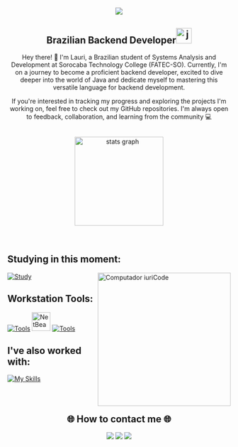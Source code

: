 <!-- welcome -->
<h1 align="center">
   <img src="https://readme-typing-svg.demolab.com?font=Creepster&size=60&duration=1000&pause=1000&color=637EC7&center=true&vCenter=true&width=800&lines=Hey!;This+is+my+GitHub+account!" />
</h1>

<!-- introduction -->
<div>
  <h2 align="center";>Brazilian Backend Developer<img width=35 src="https://cdn.jsdelivr.net/gh/devicons/devicon/icons/java/java-original.svg" alt="java logo"/> </h2> 
  <p style="text-align: center;">Hey there! 👋 I'm Lauri, a Brazilian student of Systems Analysis and Development at Sorocaba Technology College (FATEC-SO). Currently, I'm on a journey to become a proficient backend developer, excited to 
  dive deeper into the world of Java and dedicate myself to mastering this versatile language for backend development.</p>
  <p style="text-align: center;">If you're interested in tracking my progress and exploring the projects I'm working on, feel free to check out my GitHub repositories. I'm always open to feedback, collaboration, and learning from the 
  community 💻</p>
</div><br>


<!-- total commits -->
<div align="center">
  <img src="https://github-readme-stats.vercel.app/api?username=lauriesb&hide_title=false&hide_rank=false&show_icons=true&include_all_commits=true&count_private=true&disable_animations=false&theme=discord_old_blurple&locale=en&hide_border=false&rank_icon=github" height="200" alt="stats graph"  />
  <!-- <img src="https://github-readme-stats.vercel.app/api/top-langs?username=lauriesb&locale=en&hide_title=false&layout=compact&card_width=320&langs_count=5&theme=tokyonight&hide_border=false" height="200" alt="languages graph"  /> -->
</div><br><br>

<!-- p.languages -->
<!--
#### Main Stack:
[![My Skills](https://skillicons.dev/icons?i=java)](https://skillicons.dev)
-->
  
<h2>Studying in this moment: </h2> 

[![Study](https://skillicons.dev/icons?i=java)](https://skillicons.dev) <img src="https://raw.githubusercontent.com/MicaelliMedeiros/micaellimedeiros/master/image/computer-illustration.png" min-width="300px" max-width="300px" width="300px" align="right" alt="Computador iuriCode">

<h2>Workstation Tools: </h2> 

[![Tools](https://skillicons.dev/icons?i=linux,vscode)](https://skillicons.dev)
<img src="https://netbeans.apache.org/images/apache-netbeans.svg" alt="NetBeans Logo" width="42" height="auto">
[![Tools](https://skillicons.dev/icons?i=git,github)](https://skillicons.dev)

<h2>I've also worked with: </h2> 

[![My Skills](https://skillicons.dev/icons?i=c,cs)](https://skillicons.dev)
###
<br>
<!-- contact into -->
<h2 align="center">🌐 How to contact me 🌐</h2>
<div align="center">
  <a href="https://www.linkedin.com/in/laurisantinelli/" target="_blank"><img src="https://img.shields.io/badge/-LinkedIn-%230077B5?style=for-the-badge&logo=linkedin&logoColor=white"  target="_blank"></a>
  <a href = "mailto:ich.lauri@gmail.com"><img src="https://img.shields.io/badge/-Gmail-%23333?style=for-the-badge&logo=gmail&logoColor=white" target="_blank"></a>
  <a href="https://stackoverflow.com/users/22364605/"><img src="https://img.shields.io/badge/Stack_Overflow-FE7A16?style=for-the-badge&logo=stack-overflow&logoColor=white"/></a> 
</div>

###


